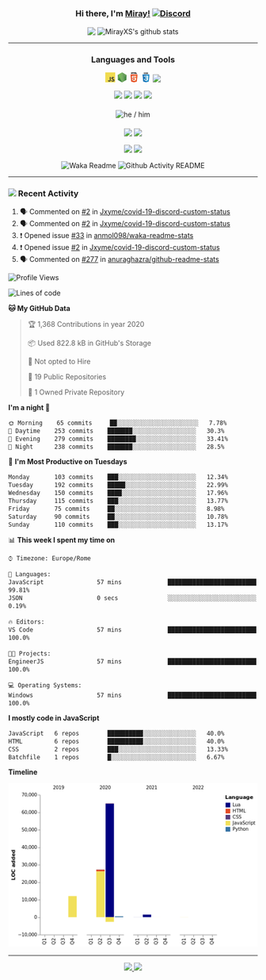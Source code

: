 <div align="center">

### Hi there, I'm [Miray!](https://mirayxs.github.io) <a href="https://discord.gg/CkdjnCR"><img src="https://raw.githubusercontent.com/anuraghazra/anuraghazra/master/assets/discord-round.svg" alt="Discord" width="27px"></a>

<!-- <div align="center">
  
![Miray's github stats](https://github-readme-stats-mirayxs.vercel.app/api?username=MirayXS&show_icons=true)
  
  <div align="center">
  
  ![Top Langs](https://github-readme-stats-mirayxs.vercel.app/api/top-langs/?username=MirayXS&hide=batchfile)
  
  </div>

<!-- </div> -->

  <img align="center" src="https://github-readme-stats-mirayxs.vercel.app/api?username=MirayXS&show_icons=true&line_height=27&include_all_commits=true&count_private=true" />
  <img align="center" src="https://github-readme-stats.mirayxs.vercel.app/api/top-langs/?username=MirayXS" alt="MirayXS's github stats" />
  
  <hr>

<!-- ### :octocat: Contributing

<div align="center">
<a href="https://github.com/kwsch/NHSE">
  <img src="https://github-readme-stats.vercel.app/api/pin/?username=kwsch&repo=NHSE" />
</a>
<a href="https://github.com/berichan/GetNHSE">
  <img src="https://github-readme-stats.vercel.app/api/pin/?username=berichan&repo=GetNHSE" />
</a>
    </div>
    <div align="center">
    <a href="https://github.com/xcruxiex/BBDThemes">
  <img src="https://github-readme-stats.vercel.app/api/pin/?username=xcruxiex&repo=BBDThemes" />
</a>
  </div>
  
  <hr> -->
    
<!-- <img src="https://user-images.githubusercontent.com/5679180/79618120-0daffb80-80be-11ea-819e-d2b0fa904d07.gif" width="27px">
<img src="https://img.shields.io/badge/Discord-XxMirayxX21%233561-7289da?style=for-the-badge&logo=discord"/> -->

<!-- ### <img src="https://codedotspectra.github.io/themes/badges/diamond.svg"  width="27px"> <img src="https://img.shields.io/badge/-mirayxs.github.io-45ddc0?style=for-the-badge" a href="https://mirayxs.github.io"></a> -->

<!-- <img src="https://codedotspectra.github.io/themes/badges/sword.svg"  width="27px"> <img src="https://img.shields.io/badge/-LANGUAGES%20AND%20TOOLS-4CE949?style=for-the-badge"> -->

### **Languages and Tools**  

<code><img height="20" src="https://raw.githubusercontent.com/github/explore/master/topics/javascript/javascript.png"></code>
<code><img height="20" src="https://raw.githubusercontent.com/github/explore/master/topics/nodejs/nodejs.png"></code>
<code><img height="20" src="https://raw.githubusercontent.com/github/explore/master/topics/html/html.png"></code>
<code><img height="20" src="https://raw.githubusercontent.com/github/explore/master/topics/css/css.png"></code>
<code><img height="20" src="https://cdn.discordapp.com/emojis/735928635181105262.png?v=1"></code>

<code><img height="20" src="https://code.visualstudio.com/favicon.ico"></code>
<code><img height="20" src="https://brand.heroku.com/static/media/heroku-logo-solid.ab0c1b46.svg"></code>
<code><img height="20" src="https://seeklogo.com/images/W/windows-10-icon-logo-5BC5C69712-seeklogo.com.png"></code>
<code><img height="20" src="https://www.google.com/chrome/static/images/chrome-logo.svg"></code>
<!-- <code><img height="20" src="https://simpleicons.org/icons/github.svg"></code> -->

  <img src="https://raw.githubusercontent.com/klaasnicolaas/ColoredBadges/master/svg/pronouns/hehim.svg" alt="he / him" style="vertical-align:top; margin:6px 4px">

![](https://img.shields.io/endpoint?label=Status&url=https://dev.discordprofiles.me/api/badge/status/325605285731500033?simple=true&logo=discord&logoColor=white&color=43B581)
![](https://img.shields.io/endpoint?label=Playing&url=https://dev.discordprofiles.me/api/badge/playing/325605285731500033?vscode=false&logo=nintendo-switch)

![](https://img.shields.io/endpoint?label=Visual%20Studio%20Code&url=https://dev.discordprofiles.me/api/badge/vscode/325605285731500033)
![](https://img.shields.io/endpoint?label=Spotify&url=https://dev.discordprofiles.me/api/badge/spotify/325605285731500033&color=1ED45F)

![Waka Readme](https://github.com/MirayXS/MirayXS/workflows/Waka%20Readme/badge.svg)
![Github Activity README](https://github.com/MirayXS/MirayXS/workflows/GitHub%20Activity%20README/badge.svg)
  <hr>

<div align="left">

### <img src="https://github.com/astrit/css.gg/raw/master/icons/svg/coffee.svg"> Recent Activity

<!--START_SECTION:activity-->
1. 🗣 Commented on [#2](https://github.com//Jxyme/covid-19-discord-custom-status/issues/2) in [Jxyme/covid-19-discord-custom-status](https://github.com//Jxyme/covid-19-discord-custom-status)
2. 🗣 Commented on [#2](https://github.com//Jxyme/covid-19-discord-custom-status/issues/2) in [Jxyme/covid-19-discord-custom-status](https://github.com//Jxyme/covid-19-discord-custom-status)
3. ❗️ Opened issue [#33](https://github.com//anmol098/waka-readme-stats/issues/33) in [anmol098/waka-readme-stats](https://github.com//anmol098/waka-readme-stats)
4. ❗️ Opened issue [#2](https://github.com//Jxyme/covid-19-discord-custom-status/issues/2) in [Jxyme/covid-19-discord-custom-status](https://github.com//Jxyme/covid-19-discord-custom-status)
5. 🗣 Commented on [#277](https://github.com//anuraghazra/github-readme-stats/issues/277) in [anuraghazra/github-readme-stats](https://github.com//anuraghazra/github-readme-stats)
<!--END_SECTION:activity-->
  
<!--START_SECTION:waka-->
![Profile Views](http://img.shields.io/badge/Profile%20Views-109-blue)

![Lines of code](https://img.shields.io/badge/From%20Hello%20World%20I've%20written-23.0%20million%20Lines%20of%20code-blue)

**🐱 My GitHub Data** 

> 🏆 1,368 Contributions in year 2020
 > 
> 📦 Used 822.8 kB in GitHub's Storage 
 > 
> 🚫 Not opted to Hire
 > 
> 📜 19 Public Repositories 
 > 
> 🔑 1 Owned Private Repository 
 > 
**I'm a night 🦉** 

```text
🌞 Morning    65 commits     ██░░░░░░░░░░░░░░░░░░░░░░░   7.78% 
🌆 Daytime    253 commits    ███████░░░░░░░░░░░░░░░░░░   30.3% 
🌃 Evening    279 commits    ████████░░░░░░░░░░░░░░░░░   33.41% 
🌙 Night      238 commits    ███████░░░░░░░░░░░░░░░░░░   28.5%

```
📅 **I'm Most Productive on Tuesdays** 

```text
Monday       103 commits    ███░░░░░░░░░░░░░░░░░░░░░░   12.34% 
Tuesday      192 commits    █████░░░░░░░░░░░░░░░░░░░░   22.99% 
Wednesday    150 commits    ████░░░░░░░░░░░░░░░░░░░░░   17.96% 
Thursday     115 commits    ███░░░░░░░░░░░░░░░░░░░░░░   13.77% 
Friday       75 commits     ██░░░░░░░░░░░░░░░░░░░░░░░   8.98% 
Saturday     90 commits     ██░░░░░░░░░░░░░░░░░░░░░░░   10.78% 
Sunday       110 commits    ███░░░░░░░░░░░░░░░░░░░░░░   13.17%

```


📊 **This week I spent my time on** 

```text
⌚︎ Timezone: Europe/Rome

💬 Languages: 
JavaScript               57 mins             █████████████████████████   99.81% 
JSON                     0 secs              ░░░░░░░░░░░░░░░░░░░░░░░░░   0.19%

🔥 Editors: 
VS Code                  57 mins             █████████████████████████   100.0%

🐱‍💻 Projects: 
EngineerJS               57 mins             █████████████████████████   100.0%

💻 Operating Systems: 
Windows                  57 mins             █████████████████████████   100.0%

```

**I mostly code in JavaScript** 

```text
JavaScript   6 repos        ██████████░░░░░░░░░░░░░░░   40.0% 
HTML         6 repos        ██████████░░░░░░░░░░░░░░░   40.0% 
CSS          2 repos        ███░░░░░░░░░░░░░░░░░░░░░░   13.33% 
Batchfile    1 repos        █░░░░░░░░░░░░░░░░░░░░░░░░   6.67%

```


**Timeline**

![Chart not found](https://github.com/MirayXS/MirayXS/blob/master/charts/bar_graph.png) 


<!--END_SECTION:waka-->


<hr>

<!-- ### <img src="https://media.giphy.com/media/VgCDAzcKvsR6OM0uWg/giphy.gif" width="50"> A little more about me...  

```javascript
const miray = {
  pronouns: "he" | "him",
  code: [Javascript, HTML, CSS],
  tools: [Node]
}
```

<img src="https://media.giphy.com/media/LnQjpWaON8nhr21vNW/giphy.gif" width="60"> <em><b>I love connecting with different people</b> so if you want to say <b>hi, I'll be happy to meet you more!</b> 😊</em>

</div>

<hr> -->

<!-- ### <img src="https://simpleicons.org/icons/github.svg"  width="27px"> <img src="https://img.shields.io/badge/-other pinned repositories-24292E?style=for-the-badge"> -->


<div align="center">
<a href="https://github.com/MirayXS/SplatHeX">
  <img src="https://github-readme-stats.vercel.app/api/pin/?username=MirayXS&repo=SplatHeX" />
</a>
<a href="https://github.com/MirayXS/SplatDatabase">
  <img src="https://github-readme-stats.vercel.app/api/pin/?username=MirayXS&repo=SplatDatabase" />
</a>
  <!-- <a href="https://github.com/MirayXS/HelperJS">
  <img src="https://github-readme-stats.vercel.app/api/pin/?username=MirayXS&repo=HelperJS" />
</a> -->
    </div>
    </div>
